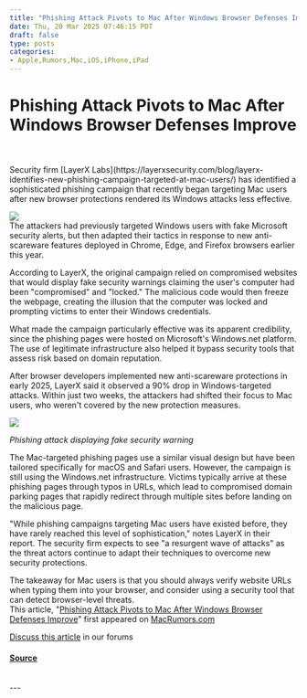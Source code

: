 ```yaml
---
title: "Phishing Attack Pivots to Mac After Windows Browser Defenses Improve"
date: Thu, 20 Mar 2025 07:46:15 PDT
draft: false
type: posts
categories: 
- Apple,Rumors,Mac,iOS,iPhone,iPad
---
```

# Phishing Attack Pivots to Mac After Windows Browser Defenses Improve

<br/>

<br/>
Security firm [LayerX Labs](https://layerxsecurity.com/blog/layerx-identifies-new-phishing-campaign-targeted-at-mac-users/) has identified a sophisticated phishing campaign that recently began targeting Mac users after new browser protections rendered its Windows attacks less effective.  
  
![](https://images.macrumors.com/article-new/2025/03/mac-apple-logo-lit.jpg)  
The attackers had previously targeted Windows users with fake Microsoft security alerts, but then adapted their tactics in response to new anti-scareware features deployed in Chrome, Edge, and Firefox browsers earlier this year.  
  
According to LayerX, the original campaign relied on compromised websites that would display fake security warnings claiming the user's computer had been "compromised" and "locked." The malicious code would then freeze the webpage, creating the illusion that the computer was locked and prompting victims to enter their Windows credentials.  
  
What made the campaign particularly effective was its apparent credibility, since the phishing pages were hosted on Microsoft's Windows.net platform. The use of legitimate infrastructure also helped it bypass security tools that assess risk based on domain reputation.  
  
After browser developers implemented new anti-scareware protections in early 2025, LayerX said it observed a 90% drop in Windows-targeted attacks. Within just two weeks, the attackers had shifted their focus to Mac users, who weren't covered by the new protection measures.  
  
![](https://images.macrumors.com/article-new/2025/03/Mac-Phishing-Attack-Feb-2025.png.jpeg)

_Phishing attack displaying fake security warning_

  
The Mac-targeted phishing pages use a similar visual design but have been tailored specifically for macOS and Safari users. However, the campaign is still using the Windows.net infrastructure. Victims typically arrive at these phishing pages through typos in URLs, which lead to compromised domain parking pages that rapidly redirect through multiple sites before landing on the malicious page.  
  
"While phishing campaigns targeting Mac users have existed before, they have rarely reached this level of sophistication," notes LayerX in their report. The security firm expects to see "a resurgent wave of attacks" as the threat actors continue to adapt their techniques to overcome new security protections.  
  
The takeaway for Mac users is that you should always verify website URLs when typing them into your browser, and consider using a security tool that can detect browser-level threats.  
This article, "[Phishing Attack Pivots to Mac After Windows Browser Defenses Improve](https://www.macrumors.com/2025/03/20/phishing-attack-pivots-to-mac/)" first appeared on [MacRumors.com](https://www.macrumors.com)  
  
[Discuss this article](https://forums.macrumors.com/threads/phishing-attack-pivots-to-mac-after-windows-browser-defenses-improve.2453575/) in our forums

#### [Source](https://www.macrumors.com/2025/03/20/phishing-attack-pivots-to-mac/)

<br/>
---
